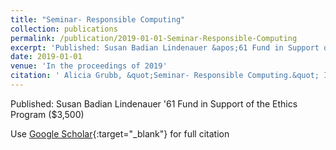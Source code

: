 ```yaml
---
title: "Seminar- Responsible Computing"
collection: publications
permalink: /publication/2019-01-01-Seminar-Responsible-Computing
excerpt: 'Published: Susan Badian Lindenauer &apos;61 Fund in Support of the Ethics Program (\$3,500)'
date: 2019-01-01
venue: 'In the proceedings of 2019'
citation: ' Alicia Grubb, &quot;Seminar- Responsible Computing.&quot; In the proceedings of 2019, 2019.'
---
```

Published: Susan Badian Lindenauer &apos;61 Fund in Support of the Ethics Program (\$3,500)

Use [Google Scholar](https://scholar.google.com/scholar?q=Seminar:+Responsible+Computing){:target="_blank"} for full citation